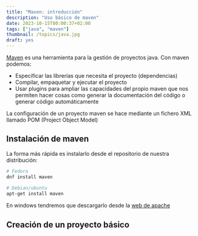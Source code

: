 ```yaml
---
title: "Maven: introducción"
description: "Uso básico de maven"
date: 2023-10-15T00:00:37+02:00
tags: ["java", "maven"]
thumbnail: /topics/java.jpg
draft: yes
---
```


[Maven](https://maven.apache.org/) es una herramienta para la gestión de proyectos java. Con maven podemos:
* Especificar las librerías que necesita el proyecto (dependencias)
* Compilar, empaquetar y ejecutar el proyecto
* Usar plugins para ampliar las capacidades del propio maven que nos permiten hacer cosas como generar la documentación del código o generar código automáticamente

La configuración de un proyecto maven se hace mediante un fichero XML llamado POM (Project Object Model) 

## Instalación de maven
La forma más rápida es instalarlo desde el repositorio de nuestra distribución:
```bash
# Fedora
dnf install maven
   
# Debian/ubuntu
apt-get install maven
```

En windows tendremos que descargarlo desde la [web de apache]() 

## Creación de un proyecto básico

